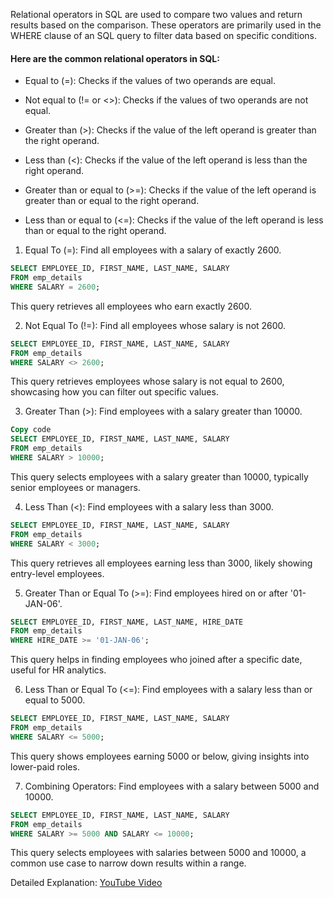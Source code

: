 Relational operators in SQL are used to compare two values and return results based on the comparison. These operators are primarily used in the WHERE clause of an SQL query to filter data based on specific conditions.

#### Here are the common relational operators in SQL:

- Equal to (=): Checks if the values of two operands are equal.

- Not equal to (!= or <>): Checks if the values of two operands are not equal.

- Greater than (>): Checks if the value of the left operand is greater than the right operand.

- Less than (<): Checks if the value of the left operand is less than the right operand.

- Greater than or equal to (>=): Checks if the value of the left operand is greater than or equal to the right operand.

- Less than or equal to (<=): Checks if the value of the left operand is less than or equal to the right operand.

1. Equal To (=): Find all employees with a salary of exactly 2600.
```sql
SELECT EMPLOYEE_ID, FIRST_NAME, LAST_NAME, SALARY
FROM emp_details
WHERE SALARY = 2600;
```
This query retrieves all employees who earn exactly 2600.

2. Not Equal To (!=): Find all employees whose salary is not 2600.
```sql
SELECT EMPLOYEE_ID, FIRST_NAME, LAST_NAME, SALARY
FROM emp_details
WHERE SALARY <> 2600;
```
This query retrieves employees whose salary is not equal to 2600, showcasing how you can filter out specific values.

3. Greater Than (>): Find employees with a salary greater than 10000.
```sql
Copy code
SELECT EMPLOYEE_ID, FIRST_NAME, LAST_NAME, SALARY
FROM emp_details
WHERE SALARY > 10000;
```
This query selects employees with a salary greater than 10000, typically senior employees or managers.

4. Less Than (<): Find employees with a salary less than 3000.
```sql
SELECT EMPLOYEE_ID, FIRST_NAME, LAST_NAME, SALARY
FROM emp_details
WHERE SALARY < 3000;
```
This query retrieves all employees earning less than 3000, likely showing entry-level employees.

5. Greater Than or Equal To (>=): Find employees hired on or after '01-JAN-06'.
```sql
SELECT EMPLOYEE_ID, FIRST_NAME, LAST_NAME, HIRE_DATE
FROM emp_details
WHERE HIRE_DATE >= '01-JAN-06';
```
This query helps in finding employees who joined after a specific date, useful for HR analytics.

6. Less Than or Equal To (<=): Find employees with a salary less than or equal to 5000.
```sql
SELECT EMPLOYEE_ID, FIRST_NAME, LAST_NAME, SALARY
FROM emp_details
WHERE SALARY <= 5000;
```
This query shows employees earning 5000 or below, giving insights into lower-paid roles.

7. Combining Operators: Find employees with a salary between 5000 and 10000.
```sql
SELECT EMPLOYEE_ID, FIRST_NAME, LAST_NAME, SALARY
FROM emp_details
WHERE SALARY >= 5000 AND SALARY <= 10000;
```
This query selects employees with salaries between 5000 and 10000, a common use case to narrow down results within a range.

Detailed Explanation: [YouTube Video](https://www.youtube.com/watch?v=2Cub43iBK2E&list=PL53IeEJJLQl3xIzMPqA7lApebsB-UqtNB&index=15)
